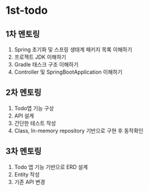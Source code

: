 # 1st-todo


## 1차 멘토링

1. Spring 초기화 및 스프링 생태계 패키지 목록 이해하기
2. 프로젝트 JDK 이해하기
3. Gradle 태스크 구조 이해하기
4. Controller 및 SpringBootApplication 이해하기

## 2차 멘토링

1. Todo앱 기능 구상
2. API 설계
3. 간단한 테스트 작성
4. Class, In-memory repository 기반으로 구현 후 동작확인

## 3차 멘토링

1. Todo 앱 기능 기반으로 ERD 설계
2. Entity 작성
3. 기존 API 변경
